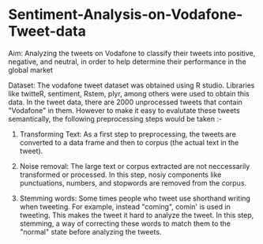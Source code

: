 # Sentiment-Analysis-on-Vodafone-Tweet-data

Aim:
Analyzing the tweets on Vodafone to classify their tweets into positive, negative, and neutral, in order to help determine their performance in the global market 

Dataset:
The vodafone tweet dataset was obtained using R studio. Libraries like twitteR, sentiment, Rstem, plyr, among others were used to obtain this data. In the tweet data, there are 2000 unprocessed tweets that contain "Vodafone" in them. However to make it easy to evalutate these tweets semantically, the following  preprocessing steps would be taken :-

1. Transforming Text:
  As a first step to preprocessing, the tweets are converted to a data frame and then to corpus (the actual text in the tweet). 


2. Noise removal:
  The large text or corpus extracted are not neccessarily transformed or processed. In this step, nosiy components  like          punctuations, numbers, and stopwords are removed from the corpus. 


3. Stemming words:
  Some times people who tweet use shorthand writing when tweeting. For example, instead "coming", comin' is used in tweeting.     This makes the tweet it hard to analyze the tweet. In this step, stemming, a way of correcting these words to match them to     the "normal" state before analyzing the tweets.   
